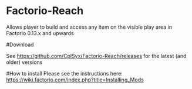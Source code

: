 # Factorio-Reach
Allows player to build and access any item on the visible play area in Factorio 0.13.x and upwards

#Download

See https://github.com/CplSyx/Factorio-Reach/releases for the latest (and older) versions

#How to install
Please see the instructions here: https://wiki.factorio.com/index.php?title=Installing_Mods
